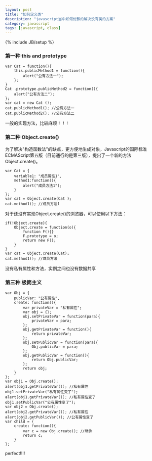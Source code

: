 ```yaml
---
layout: post
title: "如何定义类"
description: "javascript当中如何优雅的解决没有类的方案"
category: javascript
tags: [javascript, class]
---
```

{% include JB/setup %}

### 第一种 this and prototype
```
var Cat = function(){
    this.publicMethod1 = function(){
        alert("公有方法一");
    };
}
Cat .prototype.publicMethod2 = function(){
    alert("公有方法二");
};
var cat = new Cat ();
cat.publicMethod1(); //公有方法一
cat.publicMethod2(); //公有方法二
```

<!-- more -->

一般的实现方法，比较麻烦！！！

### 第二种 Object.create()

为了解决"构造函数法"的缺点，更方便地生成对象，Javascript的国际标准ECMAScript第五版（目前通行的是第三版），提出了一个新的方法Object.create()。
```
var Cat = {
    variable1: "成员属性1",
    method1:function(){
        alert("成员方法1");
    }
};
var cat = Object.create(Cat );
cat.method1(); //成员方法1
```
对于还没有实现Object.create()的浏览器，可以使用以下方法：
```
if(!Object.create){
    Object.create = function(o){
        function F(){}
        F.prototype = o;
        return new F();
    }    
}
var cat = Object.create(Cat);
cat.method1(); //成员方法
```
没有私有属性和方法，实例之间也没有数据共享

### 第三种 极简主义
```
var Obj = {
    publicVar: "公有属性",
    create: function(){
        var privateVar = "私有属性";
        var obj = {};
        obj.setPrivateVar = function(para){
            privateVar = para;
        };
        obj.getPrivateVar = function(){
            return privateVar;
        };
        obj.setPublicVar = function(para){
            Obj.publicVar = para;
        };
        obj.getPublicVar = function(){
            return Obj.publicVar;
        };
        return obj;
    }
};
var obj1 = Obj.create();
alert(obj1.getPrivateVar()); //私有属性
obj1.setPrivateVar("私有属性变了");
alert(obj1.getPrivateVar()); //私有属性变了
obj1.setPublicVar("公有属性变了");
var obj2 = Obj.create();
alert(obj2.getPrivateVar()); //私有属性
alert(obj2.getPublicVar()); //公有属性变了
var child = {
    create: function(){
        var c = new Obj.create(); //继承
        return c;
    }
};
```
perfect!!!!